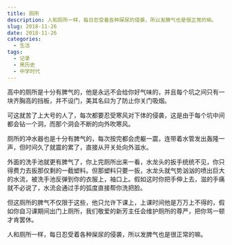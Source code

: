 ```yaml
---
title: 厕所
description: 人和厕所一样，每日忍受着各种屎尿的侵袭，所以发脾气也是很正常的嘛。
slug: 2018-11-26
date: 2018-11-26
categories:
  - 生活
tags:
  - 记录
  - 黑历史
  - 中学时代
---
```


高中的厕所是十分有脾气的，他是永远不会给你好气味的，并且每个坑之间只有一块齐胸高的挡板，并不设门，美其名曰为了防止你关门吸烟。

可这就苦了上大号的人了，每次都要忍受寒风对下体的侵袭，这是由于每个坑中间都会钻一个洞，而那个洞会不断的向外吹寒风。

厕所的冲水器也是十分有脾气的，每次按完都会虎躯一震，连带着水管发出轰隆一声，但时间久了就震的累了，直接从开关处向外滋水。

外面的洗手池就更有脾气了，你上完厕所出来一看，水龙头的扳手统统不见，你只得费力去扳那仅剩的一截塑料。但那塑料只要一扳，水龙头就气势汹汹的喷出巨大的水流，被洗手池反弹到你的衣服上，袖口上。假如这时你把手伸上去，滋的手痛就不必说了，水流会通过手的弧度直接帮你洗把脸。

但这厕所的脾气不仅限于这些，他只允许下课上，上课时间他是万万上不得的，假如你自习课期间出门上厕所，我们敬爱的新芳主任会维护厕所的尊严，把你骂一顿才肯罢休。

人和厕所一样，每日忍受着各种屎尿的侵袭，所以发脾气也是很正常的嘛。
